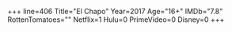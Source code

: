 +++
line=406
Title="El Chapo"
Year=2017
Age="16+"
IMDb="7.8"
RottenTomatoes=""
Netflix=1
Hulu=0
PrimeVideo=0
Disney=0
+++

